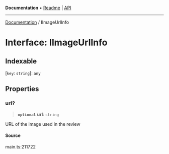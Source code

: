 **Documentation** • [Readme](../README.md) \| [API](../globals.md)

***

[Documentation](../README.md) / IImageUrlInfo

# Interface: IImageUrlInfo

## Indexable

 \[`key`: `string`\]: `any`

## Properties

### url?

> **`optional`** **url**: `string`

URL of the image used in the review

#### Source

main.ts:211722
